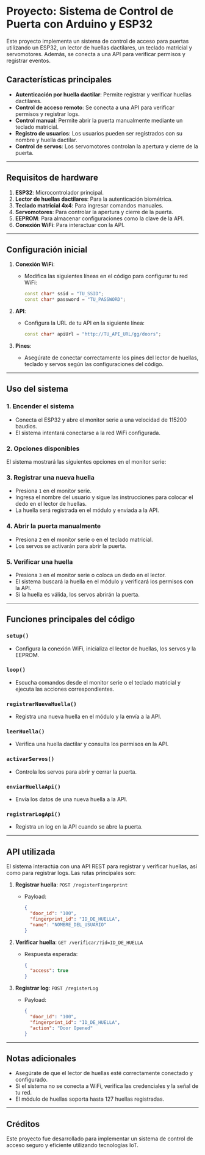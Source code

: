 # Proyecto: Sistema de Control de Puerta con Arduino y ESP32

Este proyecto implementa un sistema de control de acceso para puertas utilizando un ESP32, un lector de huellas dactilares, un teclado matricial y servomotores. Además, se conecta a una API para verificar permisos y registrar eventos.

## Características principales

- **Autenticación por huella dactilar**: Permite registrar y verificar huellas dactilares.
- **Control de acceso remoto**: Se conecta a una API para verificar permisos y registrar logs.
- **Control manual**: Permite abrir la puerta manualmente mediante un teclado matricial.
- **Registro de usuarios**: Los usuarios pueden ser registrados con su nombre y huella dactilar.
- **Control de servos**: Los servomotores controlan la apertura y cierre de la puerta.

---

## Requisitos de hardware

1. **ESP32**: Microcontrolador principal.
2. **Lector de huellas dactilares**: Para la autenticación biométrica.
3. **Teclado matricial 4x4**: Para ingresar comandos manuales.
4. **Servomotores**: Para controlar la apertura y cierre de la puerta.
5. **EEPROM**: Para almacenar configuraciones como la clave de la API.
6. **Conexión WiFi**: Para interactuar con la API.

---

## Configuración inicial

1. **Conexión WiFi**:
   - Modifica las siguientes líneas en el código para configurar tu red WiFi:
     ```cpp
     const char* ssid = "TU_SSID";
     const char* password = "TU_PASSWORD";
     ```

2. **API**:
   - Configura la URL de tu API en la siguiente línea:
     ```cpp
     const char* apiUrl = "http://TU_API_URL/gg/doors";
     ```

3. **Pines**:
   - Asegúrate de conectar correctamente los pines del lector de huellas, teclado y servos según las configuraciones del código.

---

## Uso del sistema

### 1. Encender el sistema
- Conecta el ESP32 y abre el monitor serie a una velocidad de 115200 baudios.
- El sistema intentará conectarse a la red WiFi configurada.

### 2. Opciones disponibles
El sistema mostrará las siguientes opciones en el monitor serie:


### 3. Registrar una nueva huella
- Presiona `1` en el monitor serie.
- Ingresa el nombre del usuario y sigue las instrucciones para colocar el dedo en el lector de huellas.
- La huella será registrada en el módulo y enviada a la API.

### 4. Abrir la puerta manualmente
- Presiona `2` en el monitor serie o en el teclado matricial.
- Los servos se activarán para abrir la puerta.

### 5. Verificar una huella
- Presiona `3` en el monitor serie o coloca un dedo en el lector.
- El sistema buscará la huella en el módulo y verificará los permisos con la API.
- Si la huella es válida, los servos abrirán la puerta.

---

## Funciones principales del código

### `setup()`
- Configura la conexión WiFi, inicializa el lector de huellas, los servos y la EEPROM.

### `loop()`
- Escucha comandos desde el monitor serie o el teclado matricial y ejecuta las acciones correspondientes.

### `registrarNuevaHuella()`
- Registra una nueva huella en el módulo y la envía a la API.

### `leerHuella()`
- Verifica una huella dactilar y consulta los permisos en la API.

### `activarServos()`
- Controla los servos para abrir y cerrar la puerta.

### `enviarHuellaApi()`
- Envía los datos de una nueva huella a la API.

### `registrarLogApi()`
- Registra un log en la API cuando se abre la puerta.

---

## API utilizada

El sistema interactúa con una API REST para registrar y verificar huellas, así como para registrar logs. Las rutas principales son:

1. **Registrar huella**: `POST /registerFingerprint`
   - Payload:
     ```json
     {
       "door_id": "100",
       "fingerprint_id": "ID_DE_HUELLA",
       "name": "NOMBRE_DEL_USUARIO"
     }
     ```

2. **Verificar huella**: `GET /verificar/?id=ID_DE_HUELLA`
   - Respuesta esperada:
     ```json
     {
       "access": true
     }
     ```

3. **Registrar log**: `POST /registerLog`
   - Payload:
     ```json
     {
       "door_id": "100",
       "fingerprint_id": "ID_DE_HUELLA",
       "action": "Door Opened"
     }
     ```

---

## Notas adicionales

- Asegúrate de que el lector de huellas esté correctamente conectado y configurado.
- Si el sistema no se conecta a WiFi, verifica las credenciales y la señal de tu red.
- El módulo de huellas soporta hasta 127 huellas registradas.

---

## Créditos

Este proyecto fue desarrollado para implementar un sistema de control de acceso seguro y eficiente utilizando tecnologías IoT.